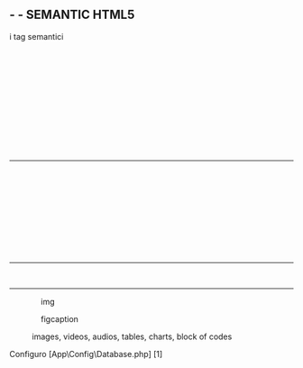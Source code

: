 ## - - SEMANTIC HTML5

i tag semantici 

<header>

    <nav></nav>

</header>

<main>

    <article>

        <section></section>

        <section></section>

    </article>

<aside></aside>

</main>

<footer>

</footer>

-------------------------------

<article>

    <header></header>

    <figure></figure>

    <section></section>

    <section></section>

<footer></footer>

</article>

--------------------------------

<aside>

<section></section>

    <section></section>

</aside>

--------------------------------

<figure>

    img

    figcaption

images, videos, audios, tables, charts, block of codes

</figure>

Configuro [App\Config\Database.php] [1]
